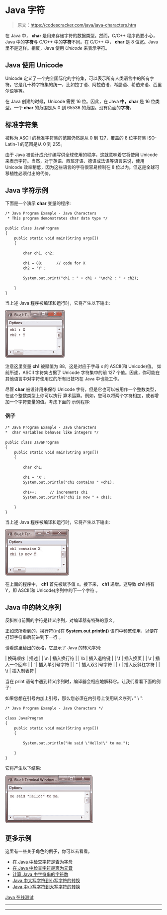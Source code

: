 # Java 字符

> 原文：<https://codescracker.com/java/java-characters.htm>

在 Java 中， **char** 是用来存储字符的数据类型。然而，C/C++ 程序员要小心，Java 中的**字符**与 C/C++ 中的**字符**不同。在 C/C++ 中， **char** 是 8 位宽。Java 里不是这样。相反，Java 使用 *Unicode* 来表示字符。

## Java 使用 Unicode

Unicode 定义了一个完全国际化的字符集，可以表示所有人类语言中的所有字符。它是几十种字符集的统一，比如拉丁语、阿拉伯语、希腊语、希伯来语、西里尔语等等。

在 Java 创建的时候，Unicode 需要 16 位。因此，在 Java **中，char** 是 16 位类型。一个 **char** 的范围是从 0 到 65536 的范围。没有负面的**字符**。

## 标准字符集

被称为 ASCII 的标准字符集的范围仍然是从 0 到 127，覆盖的 8 位字符集 ISO-Latin-1 的范围是从 0 到 255。

由于 Java 被设计成允许编写供全球使用的程序，这就意味着它将使用 Unicode 来表示字符。当然，对于英语、西班牙语、德语或法语等语言来说，使用 Unicode 效率稍低，因为这些语言的字符很容易控制在 8 位以内。但这是全球可移植性必须付出的代价。

## Java 字符示例

下面是一个演示 **char** 变量的程序:

```
/* Java Program Example - Java Characters 
 * This program demonstrates char data type */

public class JavaProgram
{   
    public static void main(String args[])
    {

        char ch1, ch2;

        ch1 = 88;      // code for X
        ch2 = 'Y';

        System.out.print("ch1 : " + ch1 + "\nch2 : " + ch2);

    }
}
```

当上述 Java 程序被编译和运行时，它将产生以下输出:

![java characters](img/4d4689079b0b1e929f02b29cb8224828.png)

注意这里变量 **ch1** 被赋值为 88，这是对应于字母 x 的 ASCII(和 Unicode)值。 如前所述，ASCII 字符集占据了 Unicode 字符集中的前 127 个值。因此，你可能在其他语言中对字符使用过的所有旧技巧在 Java 中也能工作。

尽管 **char** 被设计用来保存 Unicode 字符，但是它也可以被用作一个整数类型，在这个整数类型上你可以执行 算术运算。例如，您可以将两个字符相加，或者增加一个字符变量的值。考虑下面的 示例程序:

### 例子

```
/* Java Program Example - Java Characters
*  char variables behaves like integers */

public class JavaProgram
{   
    public static void main(String args[])
    {

        char ch1;

        ch1 = 'X';
        System.out.println("ch1 contains " +ch1);

        ch1++;      // increments ch1
        System.out.println("ch1 is now " + ch1);

    }
}
```

当上述 Java 程序被编译和运行时，它将产生以下输出:

![java character data types](img/91e775eb4207556d0550d55cf791bd5b.png)

在上面的程序中， **ch1** 首先被赋予值 x。接下来， **ch1** 递增。这导致 **ch1** 持有 Y，即 ASCII(和 Unicode)序列中的下一个字符 。

## Java 中的转义序列

反斜杠(\)前面的字符是转义序列，对编译器有特殊的意义。

正如您所看到的，换行符(\n)在 **System.out.println()** 语句中频繁使用，以便在打印字符串后前进到下一行 。

请看这里给出的表格，它显示了 Java 的转义序列:

| 换码顺序 | 描述 |
| \n | 插入换行符 |
| \b | 插入退格键 |
| \f | 插入换页 |
| \r | 插入一个回车 |
| \' | 插入单引号字符 |
| \" | 插入双引号字符 |
| \\ | 插入反斜杠字符 |
| \t | 插入制表符 |

当在 print 语句中遇到转义序列时，编译器会相应地解释它。让我们看看下面的例子:

如果您想在引号内加上引号，那么您必须在内引号上使用转义序列\ " \ ":

```
/* Java Program Example - Java Characters */

class JavaProgram
{
    public static void main(String args[])
    {

        System.out.println("He said \"Hello!\" to me.");

    }
}
```

它将产生以下结果:

![characters in java](img/68f6d369a71089519ffa5f1aae61c288.png)

## 更多示例

这里有一些关于角色的例子，你可以去看看。

*   [在 Java 中检查字符是否为字母](/java/program/java-program-check-alphabet.htm)
*   [在 Java 中检查字符是否为元音](/java/program/java-program-check-vowel.htm)
*   [计算 Java 中字符串的字符数](/java/program/java-program-find-frequency-of-character.htm)
*   [Java 中大写字符到小写字符的转换](/java/program/java-program-convert-uppercase-to-lowercase.htm)
*   [Java 中小写字符到大写字符的转换](/java/program/java-program-convert-lowercase-to-uppercase.htm)

[Java 在线测试](/exam/showtest.php?subid=1)

* * *

* * *